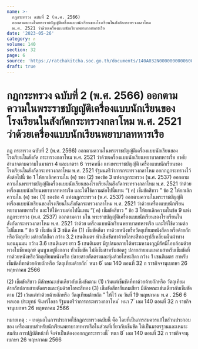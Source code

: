 ```yaml
---
name: >-
  กฎกระทรวง ฉบับที่ 2 (พ.ศ. 2566)
  ออกตามความในพระราชบัญญัติเครื่องแบบนักเรียนของโรงเรียนในสังกัดกระทรวงกลาโหม
  พ.ศ. 2521 ว่าด้วยเครื่องแบบนักเรียนพยาบาลทหารเรือ
date: '2023-05-26'
category: ก
volume: 140
section: 32
page: 6
source: 'https://ratchakitcha.soc.go.th/documents/140A032N0000000000600.pdf'
draft: true
---
```


# กฎกระทรวง ฉบับที่ 2 (พ.ศ. 2566) ออกตามความในพระราชบัญญัติเครื่องแบบนักเรียนของโรงเรียนในสังกัดกระทรวงกลาโหม พ.ศ. 2521 ว่าด้วยเครื่องแบบนักเรียนพยาบาลทหารเรือ

กฎ กระทรวง ฉบับที่ 2 (พ.ศ. 2566) ออกตามความในพระราชบัญญัติเครื่องแบบนักเรียนของโรงเรียนในสังกัด กระทรวงกลาโหม พ.ศ. 2521 ว่าด้วยเครื่องแบบนักเรียนพยาบาลทหารเรือ อาศัยอำนาจตามความในมาตรา 4 และมาตรา 6 วรรคหนึ่ง แห่งพระราชบัญญัติ เครื่องแบบนักเรียนของโรงเรียนในสังกัดกระทรวงกลาโหม พ.ศ. 2521 รัฐมนตรีว่าการกระทรวงกลาโหม ออกกฎกระทรวงไว้ ดังต่อไปนี้ ข้อ 1 ให้ยกเลิกความใน (ค) ของ (2) ของข้อ 3 แห่งกฎกระทรวง (พ.ศ. 2537) ออกตามความในพระราชบัญญัติเครื่องแบบนักเรียนของโรงเรียนในสังกัดกระทรวงกลาโหม พ.ศ. 2521 ว่าด้วยเครื่องแบบนักเรียนพยาบาลทหารเรือ และให้ใช้ความต่อไปนี้แทน “( ค) เข็มขัดสีขาว ” ข้อ 2 ให้ยกเลิกความใน (ค) ของ (1) ของข้อ 4 แห่งกฎกระทรวง (พ.ศ. 2537) ออกตามความในพระราชบัญญัติเครื่องแบบนักเรียนของโรงเรียนในสังกัดกระทรวงกลาโหม พ.ศ. 2521 ว่าด้วยเครื่องแบบนักเรียนพยาบาลทหารเรือ และให้ใช้ความต่อไปนี้แทน “( ค) เข็มขัดสีขาว ” ข้อ 3 ให้ยกเลิกความในข้อ 9 แห่งกฎกระทรวง (พ.ศ. 2537) ออกตามควา มใน พระราชบัญญัติเครื่องแบบนักเรียนของโรงเรียนในสังกัดกระทรวงกลาโหม พ.ศ. 2521 ว่าด้วย เครื่องแบบนักเรียนพยาบาลทหารเรือ และให้ใช้ความต่อไปนี้แทน “ ข้อ 9 เข็มขัด มี 3 ชนิด คือ (1) เข็มขัดสีดา ทาด้วยหนังหรือวัตถุเทียมหนังสีดา หรือด้ายถักหรือวัตถุเทีย มด้ายถักสีดา กว้าง 3.2 เซนติเมตร หัวเข็มขัดทาด้วยโลหะสีทองรูปสี่เหลี่ยมผืนผ้าทางนอนมุมมน กว้าง 3.6 เซนติเมตร ยาว 5 เซนติเมตร มีรูปสมอภายใต้พระมหามงกุฎมีรัศมีโอบล้อมด้วยพวงใบชัยพฤกษ์ ดุนนูนอยู่กึ่งกลาง หัวเข็มขัด ไม่มีเข็มสาหรับสอดรู ปลายสายมนแหลมสาหรับเข็มขัดที่ทาด้วยหนังหรือวัตถุเทียมหนังหรือ ปลายสายตัดตรงและหุ้มด้วยโลหะสีดา กว้าง 1 เซนติเมตร สาหรับเข็มขัดที่ทาด้วยด้ายถักหรือ วัตถุเทียมด้ายถัก ้ หนา 6 ่ เลม 140 ตอนที่ 32 ก ราชกิจจานุเบกษา 26 พฤษภาคม 2566

(2) เข็มขัดสีขาว มีลักษณะเช่นเดียวกับเข็มขัดตาม (1) เว้นแต่เข็มขัดที่ทาด้วยด้ายถักหรือ วัตถุเทียมด้ายถักปลายสายตัดตรงและหุ้มด้วยโลหะสีทอง (3) เข็มขัดสีกากีแกมเขียว มีลักษณะเช่นเดียวกับเข็มขัดตาม (2) เว้นแต่ทำด้วยด้ายถักหรือ วัตถุเทียมด้ายถัก ” ให้ไว้ ณ วันที่ 19 พฤษภาคม พ.ศ . 256 6 พลเอก ประยุทธ์ จันทร์โอชา รัฐมนตรีว่าการกระทรวงกลาโหม ้ หนา 7 ่ เลม 140 ตอนที่ 32 ก ราชกิจจานุเบกษา 26 พฤษภาคม 2566

หมายเหตุ : - เหตุผลในการประกาศใช้กฎกระทรวงฉบับนี้ คือ โดยที่เป็นการสมควรแก้ไขส่วนประกอบของ เครื่องแบบสำหรับนักเรียนพยาบาลทหารเรือในส่วนที่เกี่ยวกับเข็มขัด ให้เป็นมาตรฐานและเหมาะสมกับ การปฏิบัติหน้าที่ จึงจำเป็นต้องออกกฎกระทรวงนี้ ้ หนา 8 ่ เลม 140 ตอนที่ 32 ก ราชกิจจานุเบกษา 26 พฤษภาคม 2566
